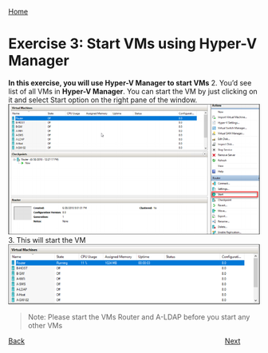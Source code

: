 [Home](./../README.md)
# Exercise 3: Start VMs using Hyper-V Manager
**In this exercise, you will use Hyper-V Manager to start VMs**
2. You’d see list of all VMs in **Hyper-V Manager**. You can start the VM by just clicking on it and
select Start option on the right pane of the window.
![](images/image12.png)
3. This will start the VM
![](images/image13.png)

> Note: Please start the VMs Router and A-LDAP before you start any other VMs

[Back](./Exercise-2-Access-the-CCSE-CCSA-Host-Lab-Server-and-VMs.md#access-the-ccseccsa-host-lab-server-and-vms)&nbsp;&nbsp;&nbsp;&nbsp;&nbsp;&nbsp;&nbsp;&nbsp;&nbsp;&nbsp;&nbsp;&nbsp;&nbsp;&nbsp;&nbsp;&nbsp;&nbsp;&nbsp;&nbsp;&nbsp;&nbsp;&nbsp;&nbsp;&nbsp;&nbsp;&nbsp;&nbsp;&nbsp;&nbsp;&nbsp;&nbsp;&nbsp;&nbsp;&nbsp;&nbsp;&nbsp;&nbsp;&nbsp;&nbsp;&nbsp;&nbsp;&nbsp;&nbsp;&nbsp;&nbsp;&nbsp;&nbsp;&nbsp;&nbsp;&nbsp;&nbsp;&nbsp;&nbsp;&nbsp;&nbsp;&nbsp;&nbsp;&nbsp;&nbsp;&nbsp;&nbsp;&nbsp;&nbsp;&nbsp;&nbsp;&nbsp;&nbsp;&nbsp;&nbsp;&nbsp;&nbsp;&nbsp;&nbsp;&nbsp;&nbsp;&nbsp;&nbsp;&nbsp;&nbsp;&nbsp;&nbsp;&nbsp;&nbsp;&nbsp;&nbsp;&nbsp;&nbsp;&nbsp;&nbsp;&nbsp;&nbsp;&nbsp;&nbsp;&nbsp;&nbsp;&nbsp;&nbsp;&nbsp;&nbsp;&nbsp;&nbsp; [Next](./Exercise-4-Start-Stop-Restart-the-Lab-Server.md#exercise-4-startstoprestart-the-lab-server)
